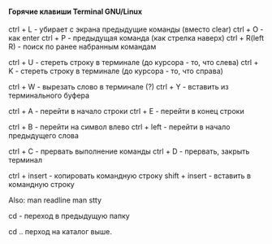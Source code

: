 #### Горячие клавиши Terminal GNU/Linux

ctrl + L - убирает с экрана предыдущие команды (вместо clear)
ctrl + O - как enter
ctrl + P - предыдущая команда (как стрелка наверх)
ctrl + R(left R) - поиск по ранее набранным командам

ctrl + U - стереть строку в терминале (до курсора - то, что слева)
ctrl + K - стереть строку в терминале (до курсора - то, что справа)

ctrl + W - вырезать слово в терминале (?)
ctrl + Y - вставить из терминального буфера

ctrl + A - перейти в начало строки
ctrl + E - перейти в конец строки

ctrl + B - перейти на символ влево
ctrl + left - перейти в начало предыдущего слова

ctrl + C - прервать выполнение команды
ctrl + D - прервать, закрыть терминал

ctrl + insert - копировать командную строку
shift + insert - вставить в командную строку

Also: man readline
man stty

cd - переход в предыдущую папку

cd .. перход на каталог выше.


